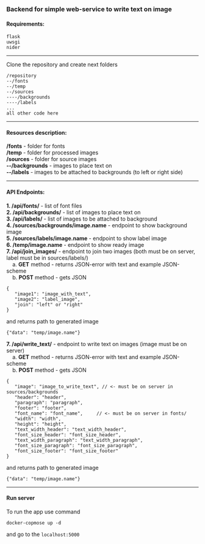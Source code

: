 ### Backend for simple web-service to write text on image   


#### Requirements:   

```
flask   
uwsgi   
nider   
``` 
_________________________________________________
Clone the repository and create next folders   

```
/repository   
--/fonts   
--/temp   
--/sources   
----/backgrounds   
----/labels   
...   
all other code here   
```

_________________________________________
#### Resources description:   
__/fonts__ - folder for fonts   
__/temp__ - folder for processed images   
__/sources__ - folder for source images   
__--/backgrounds__ - images to place text on   
__--/labels__ - images to be attached to backgrounds (to left or right side)   

_________________________________________
#### API Endpoints:   
__1. /api/fonts/__ - list of font files   
__2. /api/backgrounds/__ - list of images to place text on   
__3. /api/labels/__ - list of images to be attached to background   
__4. /sources/backgrounds/image.name__ - endpoint to show background image   
__5. /sources/labels/image.name__ - endpoint to show label image   
__6. /temp/image.name__ - endpoint to show ready image   
__7. /api/join_images/__ - endpoint to join two images (both must be on server, label must be in sources/labels/)      
&nbsp;&nbsp;&nbsp;&nbsp;a. __GET__ method - returns JSON-error with text and example JSON-scheme   
&nbsp;&nbsp;&nbsp;&nbsp;b. __POST__ method - gets JSON   
   ```
   {
      "image1": "image_with_text", 
      "image2": "label_image", 
      "join": "left" or "right"
   }   
   ```
   and returns path to generated image   
   ```
   {"data": "temp/image.name"}
   ```   
__7. /api/write_text/__ - endpoint to write text on images (image must be on server)        
&nbsp;&nbsp;&nbsp;&nbsp;a. __GET__ method - returns JSON-error with text and example JSON-scheme      
&nbsp;&nbsp;&nbsp;&nbsp;b. __POST__ method - gets JSON   
   ```
   {
      "image": "image_to_write_text", // <- must be on server in sources/backgrounds   
      "header": "header",    
      "paragraph": "paragraph",    
      "footer": "footer",   
      "font_name": "font_name",     // <- must be on server in fonts/
      "width": "width",    
      "height": "height",    
      "text_width_header": "text_width_header",  
      "font_size_header": "font_size_header",    
      "text_width_paragraph": "text_width_paragraph",    
      "font_size_paragraph": "font_size_paragraph",    
      "font_size_footer": "font_size_footer"   
   }   
   ```
   and returns path to generated image   
   ```
   {"data": "temp/image.name"}
   ```
   
____________________________________________
#### Run server   

To run the app use command  

```
docker-copmose up -d
```

and go to the ``localhost:5000``